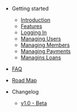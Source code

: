 - Getting started
  - [Introduction](/)
  - [Features](features.md)
  - [Logging In](logging.md)
  - [Managing Users](addingusers.md)
  - [Managing Members](addingmembers.md)
  - [Managing Payments](payments.md)
  - [Managins Loans](loans.md)

- [FAQ](faq.md)
- [Road Map](roadmap.md)
- Changelog
  - [v1.0 - Beta](v1.0Beta.md)
